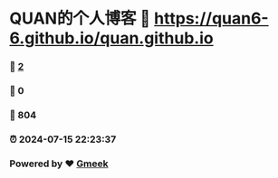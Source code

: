# QUAN的个人博客 :link: https://quan6-6.github.io/quan.github.io 
### :page_facing_up: [2](https://quan6-6.github.io/quan.github.io/tag.html) 
### :speech_balloon: 0 
### :hibiscus: 804 
### :alarm_clock: 2024-07-15 22:23:37 
### Powered by :heart: [Gmeek](https://github.com/Meekdai/Gmeek)
